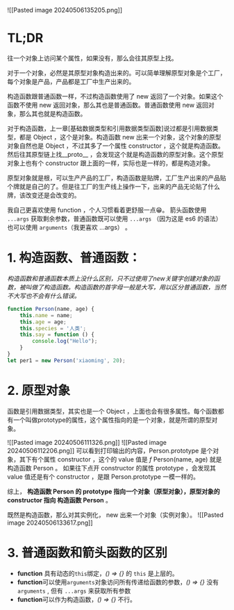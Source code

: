 
![[Pasted image 20240506135205.png]]

# TL;DR

往一个对象上访问某个属性，如果没有，那么会往其原型上找。

对于一个对象，必然是其原型对象构造出来的。可以简单理解原型对象是个工厂，每个对象是产品，产品都是工厂中生产出来的。

构造函数跟普通函数一样，不过构造函数使用了 new 返回了一个对象。如果这个函数不使用 new 返回对象，那么其也是普通函数。普通函数使用 new 返回对象，那么其也就是构造函数。

对于构造函数，上一章[基础数据类型和引用数据类型函数]说过都是引用数据类型，都是 Object ，这个是对象。构造函数 new 出来一个对象，这个对象的原型对象自然也是 Object ，不过其多了一个属性 constructor ，这个就是构造函数。然后往其原型链上找__proto__ ，会发现这个就是构造函数的原型对象。这个原型对象上也有个 constructor 跟上面的一样，实际也是一样的，都是构造对象。

原型对象就是根，可以生产产品的工厂，构造函数是贴牌，工厂生产出来的产品贴个牌就是自己的了。但是往工厂的生产线上操作一下，出来的产品无论贴了什么牌，该改变还是会改变的。

我自己更喜欢使用 function ，个人习惯看着更舒服一点😁。
箭头函数使用 `...args` 获取剩余参数，普通函数既可以使用 `...args` （因为这是 es6 的语法）也可以使用 `arguments`（我更喜欢 ...args） 。

# 1. 构造函数、普通函数：

*构造函数和普通函数本质上没什么区别，只不过使用了new关键字创建对象的函数，被叫做了构造函数。构造函数的首字母一般是大写，用以区分普通函数，当然不大写也不会有什么错误。*

```js
function Person(name, age) {
   	this.name = name;
   	this.age = age;
    this.species = '人类';
    this.say = function () {
        console.log("Hello");
    }
}
let per1 = new Person('xiaoming', 20);
```

# 2. 原型对象
函数是引用数据类型，其实也是一个 Object ，上面也会有很多属性。每个函数都有一个叫做prototype的属性，这个属性指向的是一个对象，就是所谓的原型对象。

![[Pasted image 20240506111326.png]]
![[Pasted image 20240506112206.png]]
可以看到打印输出的内容，Person.prototype 是个对象，其下有个属性 constructor ，这个的 value 值是 *f* Person(name, age) 就是构造函数 Person 。
如果往下点开 constructor 的属性 prototype ，会发现其 value 值还是有个 constructor ，是跟 Person.prototype 一模一样的。

综上， **构造函数 Person 的 prototype 指向一个对象（原型对象），原型对象的 constructor 指向 构造函数 Person** 。


既然是构造函数，那么对其实例化， new 出来一个对象（实例对象）。
![[Pasted image 20240506133617.png]]

# 3. 普通函数和箭头函数的区别
- **function** 具有动态的`this`绑定，*() => {}* 的 `this` 是上层的。
- **function**可以使用`arguments`对象访问所有传递给函数的参数，*() => {}* 没有 `arguments` , 但有 `...args` 来获取所有参数
- **function**可以作为构造函数，*() => {}* 不行。

